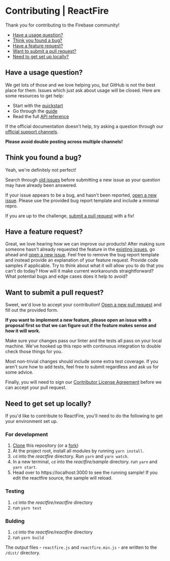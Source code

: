 # Contributing | ReactFire

Thank you for contributing to the Firebase community!

- [Have a usage question?](#question)
- [Think you found a bug?](#issue)
- [Have a feature request?](#feature)
- [Want to submit a pull request?](#submit)
- [Need to get set up locally?](#local-setup)

## <a name="question"></a>Have a usage question?

We get lots of those and we love helping you, but GitHub is not the best place for them. Issues
which just ask about usage will be closed. Here are some resources to get help:

- Start with the [quickstart](../docs/quickstart.md)
- Go through the [guide](../docs/use.md)
- Read the full [API reference](../docs/reference.md)

If the official documentation doesn't help, try asking a question through our
[official support channels](https://firebase.google.com/support/).

**Please avoid double posting across multiple channels!**

## <a name="issue"></a>Think you found a bug?

Yeah, we're definitely not perfect!

Search through [old issues](https://github.com/firebase/reactfire/issues) before submitting a new
issue as your question may have already been answered.

If your issue appears to be a bug, and hasn't been reported,
[open a new issue](https://github.com/firebase/reactfire/issues/new). Please use the provided bug
report template and include a minimal repro.

If you are up to the challenge, [submit a pull request](#submit) with a fix!

## <a name="feature"></a>Have a feature request?

Great, we love hearing how we can improve our products! After making sure someone hasn't already
requested the feature in the [existing issues](https://github.com/firebase/reactfire/issues), go
ahead and [open a new issue](https://github.com/firebase/reactfire/issues/new). Feel free to remove
the bug report template and instead provide an explanation of your feature request. Provide code
samples if applicable. Try to think about what it will allow you to do that you can't do today? How
will it make current workarounds straightforward? What potential bugs and edge cases does it help to
avoid?

## <a name="submit"></a>Want to submit a pull request?

Sweet, we'd love to accept your contribution! [Open a new pull request](https://github.com/firebase/reactfire/pull/new/master)
and fill out the provided form.

**If you want to implement a new feature, please open an issue with a proposal first so that we can
figure out if the feature makes sense and how it will work.**

Make sure your changes pass our linter and the tests all pass on your local machine. We've hooked
up this repo with continuous integration to double check those things for you.

Most non-trivial changes should include some extra test coverage. If you aren't sure how to add
tests, feel free to submit regardless and ask us for some advice.

Finally, you will need to sign our [Contributor License Agreement](https://cla.developers.google.com/about/google-individual)
before we can accept your pull request.

## <a name="local-setup"></a>Need to get set up locally?

If you'd like to contribute to ReactFire, you'll need to do the following to get your environment
set up.

### For development

1. [Clone](https://help.github.com/en/github/creating-cloning-and-archiving-repositories/cloning-a-repository)
   this repository (or a
   [fork](https://help.github.com/en/github/getting-started-with-github/fork-a-repo#propose-changes-to-someone-elses-project))
1. At the project root, install all modules by running `yarn install`.
1. `cd` into the _reactfire_ directory. Run `yarn` and `yarn watch`.
1. In a new terminal, `cd` into the _reactfire/sample_ directory. run `yarn` and
   `yarn start`.
1. Head over to https://localhost:3000 to see the running sample! If you edit
   the reactfire source, the sample will reload.

### Testing

1. `cd` into the _reactfire/reactfire_ directory
1. run `yarn test`

### Bulding

1. `cd` into the _reactfire/reactfire_ directory
1. run `yarn build`

The output files - `reactfire.js` and `reactfire.min.js` - are written to the `/dist/` directory.
